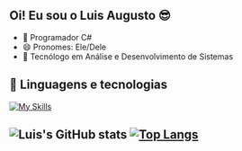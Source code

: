 ## Oi! Eu sou o Luis Augusto 😎

- 🌱 Programador C#
- 😄 Pronomes: Ele/Dele
- 📘 Tecnólogo em Análise e Desenvolvimento de Sistemas
## 🤖 Linguagens e tecnologias
[![My Skills](https://skillicons.dev/icons?i=cs,visualstudio,unity,mysql,java,html,css,js)](https://skillicons.dev)
## ![Luis's GitHub stats](https://github-readme-stats.vercel.app/api?username=luisaugusto2004&show_icons=true&theme=radical)  [![Top Langs](https://github-readme-stats.vercel.app/api/top-langs/?username=luisaugusto2004&layout=donut&theme=radical)](https://github.com/anuraghazra/github-readme-stats)






